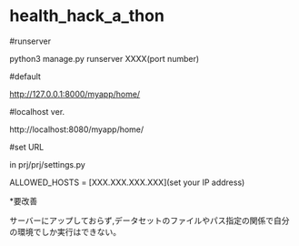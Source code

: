 # health_hack_a_thon

#runserver

python3 manage.py runserver XXXX(port number)

#default

http://127.0.0.1:8000/myapp/home/

#localhost ver.

http://localhost:8080/myapp/home/

#set URL

in prj/prj/settings.py

ALLOWED_HOSTS = [XXX.XXX.XXX.XXX](set your IP address)


*要改善

サーバーにアップしておらず,データセットのファイルやパス指定の関係で自分の環境でしか実行はできない。
